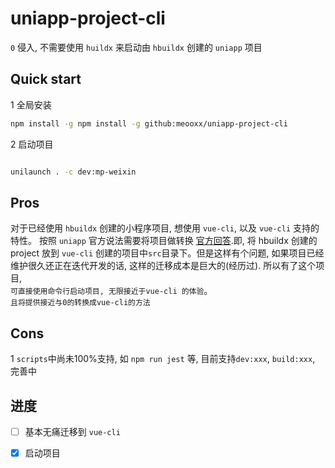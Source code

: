 # uniapp-project-cli

`0` 侵入, 不需要使用 `huildx` 来启动由 `hbuildx` 创建的 `uniapp` 项目

## Quick start
1 全局安装

```bash
npm install -g npm install -g github:meooxx/uniapp-project-cli

```

2 启动项目

```bash

unilaunch . -c dev:mp-weixin

```

## Pros

对于已经使用 `hbuildx` 创建的小程序项目, 想使用 `vue-cli`, 以及 `vue-cli` 支持的特性。
按照 `uniapp` 官方说法需要将项目做转换 [官方回答](https://ask.dcloud.net.cn/question/73762).即, 将 hbuildx 创建的 project 放到 `vue-cli` 创建的项目中`src`目录下。但是这样有个问题, 如果项目已经维护很久还正在迭代开发的话, 这样的迁移成本是巨大的(经历过). 所以有了这个项目,   
`可直接使用命令行启动项目, 无限接近于vue-cli 的体验`。  
`且将提供接近与0的转换成vue-cli的方法`

## Cons
1 `scripts`中尚未100%支持, 如 `npm run jest` 等, 目前支持`dev:xxx`, `build:xxx`, 完善中

## 进度

- [ ] 基本无痛迁移到 `vue-cli`  
- [x] 启动项目


